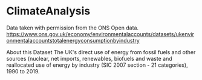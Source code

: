 # ClimateAnalysis

Data taken with permission from the ONS Open data. https://www.ons.gov.uk/economy/environmentalaccounts/datasets/ukenvironmentalaccountstotalenergyconsumptionbyindustry

About this Dataset
The UK's direct use of energy from fossil fuels and other sources (nuclear, net imports, renewables, biofuels and waste and reallocated use of energy by industry (SIC 2007 section - 21 categories), 1990 to 2019.

